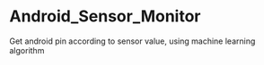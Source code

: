 # Android_Sensor_Monitor
Get android pin according to sensor value, using machine learning algorithm
